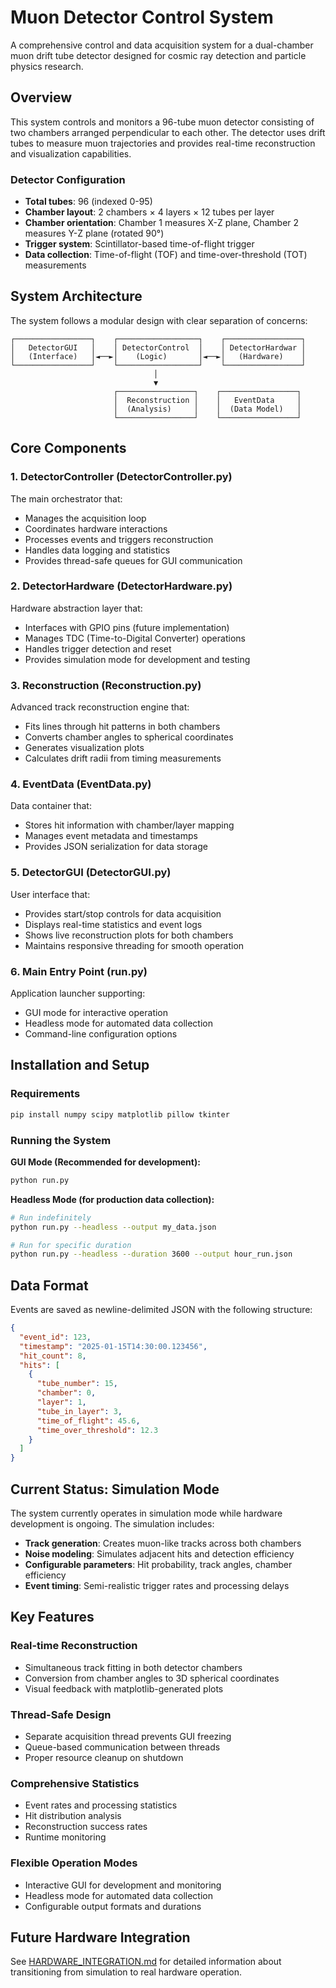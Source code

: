 # Muon Detector Control System

A comprehensive control and data acquisition system for a dual-chamber muon drift tube detector designed for cosmic ray detection and particle physics research.

## Overview

This system controls and monitors a 96-tube muon detector consisting of two chambers arranged perpendicular to each other. The detector uses drift tubes to measure muon trajectories and provides real-time reconstruction and visualization capabilities.

### Detector Configuration

- **Total tubes**: 96 (indexed 0-95)
- **Chamber layout**: 2 chambers × 4 layers × 12 tubes per layer
- **Chamber orientation**: Chamber 1 measures X-Z plane, Chamber 2 measures Y-Z plane (rotated 90°)
- **Trigger system**: Scintillator-based time-of-flight trigger
- **Data collection**: Time-of-flight (TOF) and time-over-threshold (TOT) measurements

## System Architecture

The system follows a modular design with clear separation of concerns:

```
┌─────────────────┐    ┌──────────────────┐    ┌─────────────────┐
│   DetectorGUI   │    │ DetectorControl  │    │ DetectorHardwar │
│   (Interface)   │◄──►│    (Logic)       │◄──►│   (Hardware)    │
└─────────────────┘    └──────────────────┘    └─────────────────┘
                                │
                                ▼
                       ┌─────────────────┐    ┌─────────────────┐
                       │  Reconstruction │    │   EventData     │
                       │  (Analysis)     │    │  (Data Model)   │
                       └─────────────────┘    └─────────────────┘
```

## Core Components

### 1. DetectorController (DetectorController.py)
The main orchestrator that:
- Manages the acquisition loop
- Coordinates hardware interactions
- Processes events and triggers reconstruction
- Handles data logging and statistics
- Provides thread-safe queues for GUI communication

### 2. DetectorHardware (DetectorHardware.py)
Hardware abstraction layer that:
- Interfaces with GPIO pins (future implementation)
- Manages TDC (Time-to-Digital Converter) operations
- Handles trigger detection and reset
- Provides simulation mode for development and testing

### 3. Reconstruction (Reconstruction.py)
Advanced track reconstruction engine that:
- Fits lines through hit patterns in both chambers
- Converts chamber angles to spherical coordinates
- Generates visualization plots
- Calculates drift radii from timing measurements

### 4. EventData (EventData.py)
Data container that:
- Stores hit information with chamber/layer mapping
- Manages event metadata and timestamps
- Provides JSON serialization for data storage

### 5. DetectorGUI (DetectorGUI.py)
User interface that:
- Provides start/stop controls for data acquisition
- Displays real-time statistics and event logs
- Shows live reconstruction plots for both chambers
- Maintains responsive threading for smooth operation

### 6. Main Entry Point (run.py)
Application launcher supporting:
- GUI mode for interactive operation
- Headless mode for automated data collection
- Command-line configuration options

## Installation and Setup

### Requirements
```bash
pip install numpy scipy matplotlib pillow tkinter
```

### Running the System

**GUI Mode (Recommended for development):**
```bash
python run.py
```

**Headless Mode (for production data collection):**
```bash
# Run indefinitely
python run.py --headless --output my_data.json

# Run for specific duration
python run.py --headless --duration 3600 --output hour_run.json
```

## Data Format

Events are saved as newline-delimited JSON with the following structure:

```json
{
  "event_id": 123,
  "timestamp": "2025-01-15T14:30:00.123456",
  "hit_count": 8,
  "hits": [
    {
      "tube_number": 15,
      "chamber": 0,
      "layer": 1,
      "tube_in_layer": 3,
      "time_of_flight": 45.6,
      "time_over_threshold": 12.3
    }
  ]
}
```

## Current Status: Simulation Mode

The system currently operates in simulation mode while hardware development is ongoing. The simulation includes:

- **Track generation**: Creates muon-like tracks across both chambers
- **Noise modeling**: Simulates adjacent hits and detection efficiency
- **Configurable parameters**: Hit probability, track angles, chamber efficiency
- **Event timing**: Semi-realistic trigger rates and processing delays

## Key Features

### Real-time Reconstruction
- Simultaneous track fitting in both detector chambers
- Conversion from chamber angles to 3D spherical coordinates
- Visual feedback with matplotlib-generated plots

### Thread-Safe Design
- Separate acquisition thread prevents GUI freezing
- Queue-based communication between threads
- Proper resource cleanup on shutdown

### Comprehensive Statistics
- Event rates and processing statistics
- Hit distribution analysis
- Reconstruction success rates
- Runtime monitoring

### Flexible Operation Modes
- Interactive GUI for development and monitoring
- Headless mode for automated data collection
- Configurable output formats and durations

## Future Hardware Integration

See [HARDWARE_INTEGRATION.md](HARDWARE_INTEGRATION.md) for detailed information about transitioning from simulation to real hardware operation.
